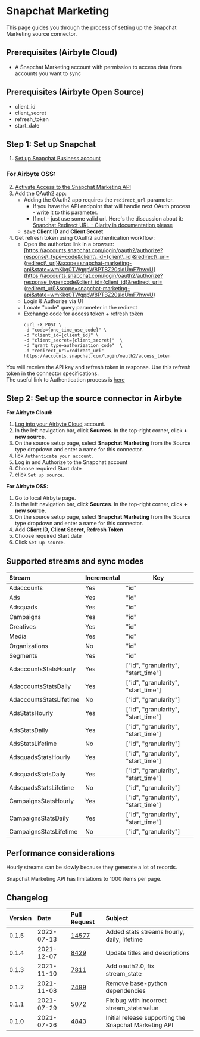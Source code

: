 # Snapchat Marketing

This page guides you through the process of setting up the Snapchat Marketing source connector.

## Prerequisites (Airbyte Cloud)
* A Snapchat Marketing account with permission to access data from accounts you want to sync 

## Prerequisites (Airbyte Open Source)
* client_id
* client_secret
* refresh_token
* start_date

## Step 1: Set up Snapchat 

1. [Set up Snapchat Business account](https://businesshelp.snapchat.com/s/article/get-started?language=en_US)

### For Airbyte OSS:

2. [Activate Access to the Snapchat Marketing API](https://businesshelp.snapchat.com/s/article/api-apply?language=en_US)  
3. Add the OAuth2 app:
   * Adding the OAuth2 app requires the `redirect_url` parameter. 
     - If you have the API endpoint that will handle next OAuth process - write it to this parameter. 
     - If not - just use some valid url. Here's the discussion about it: [Snapchat Redirect URL - Clarity in documentation please](https://github.com/Snap-Kit/bitmoji-sample/issues/3) 
   * save **Client ID** and **Client Secret**
4. Get refresh token using OAuth2 authentication workflow: 
   * Open the authorize link in a browser: [https://accounts.snapchat.com/login/oauth2/authorize?response\_type=code&client\_id={client\_id}&redirect\_uri={redirect\_uri}&scope=snapchat-marketing-api&state=wmKkg0TWgppW8PTBZ20sldUmF7hwvU](https://accounts.snapchat.com/login/oauth2/authorize?response_type=code&client_id={client_id}&redirect_uri={redirect_uri}&scope=snapchat-marketing-api&state=wmKkg0TWgppW8PTBZ20sldUmF7hwvU)
   * Login & Authorize via UI
   * Locate "code" query parameter in the redirect
   * Exchange code for access token + refresh token
      ```text
      curl -X POST \  
      -d "code={one_time_use_code}" \  
      -d "client_id={client_id}" \  
      -d "client_secret={client_secret}"  \  
      -d "grant_type=authorization_code"  \  
      -d "redirect_uri=redirect_uri"  
      https://accounts.snapchat.com/login/oauth2/access_token
      ```
You will receive the API key and refresh token in response. Use this refresh token in the connector specifications.  
The useful link to Authentication process is [here](https://marketingapi.snapchat.com/docs/#authentication)

## Step 2: Set up the source connector in Airbyte

**For Airbyte Cloud:**

1. [Log into your Airbyte Cloud](https://cloud.airbyte.io/workspaces) account.
2. In the left navigation bar, click **Sources**. In the top-right corner, click **+ new source**.
3. On the source setup page, select **Snapchat Marketing** from the Source type dropdown and enter a name for this connector.
4. lick `Authenticate your account`.
5. Log in and Authorize to the Snapchat account
6. Choose required Start date
7. click `Set up source`.

**For Airbyte OSS:**

1. Go to local Airbyte page.
2. In the left navigation bar, click **Sources**. In the top-right corner, click **+ new source**. 
3. On the source setup page, select **Snapchat Marketing** from the Source type dropdown and enter a name for this connector.
4. Add **Client ID**, **Client Secret**, **Refresh Token**
5. Choose required Start date
6. Click `Set up source`.


## Supported streams and sync modes

| Stream                       | Incremental | Key                                 |
|:-----------------------------|:------------|-------------------------------------|
| Adaccounts                   | Yes         | "id"                                |
| Ads                          | Yes         | "id"                                |
| Adsquads                     | Yes         | "id"                                |
| Campaigns                    | Yes         | "id"                                |
| Creatives                    | Yes         | "id"                                |
| Media                        | Yes         | "id"                                |
| Organizations                | No          | "id"                                |
| Segments                     | Yes         | "id"                                |
| AdaccountsStatsHourly        | Yes         | ["id", "granularity", "start_time"] |
| AdaccountsStatsDaily         | Yes         | ["id", "granularity", "start_time"] |
| AdaccountsStatsLifetime      | No          | ["id", "granularity"]               |
| AdsStatsHourly               | Yes         | ["id", "granularity", "start_time"] |
| AdsStatsDaily                | Yes         | ["id", "granularity", "start_time"] |
| AdsStatsLifetime             | No          | ["id", "granularity"]               |
| AdsquadsStatsHourly          | Yes         | ["id", "granularity", "start_time"] |
| AdsquadsStatsDaily           | Yes         | ["id", "granularity", "start_time"] |
| AdsquadsStatsLifetime        | No          | ["id", "granularity"]               |
| CampaignsStatsHourly         | Yes         | ["id", "granularity", "start_time"] |
| CampaignsStatsDaily          | Yes         | ["id", "granularity", "start_time"] |
| CampaignsStatsLifetime       | No          | ["id", "granularity"]               |


## Performance considerations

Hourly streams can be slowly because they generate a lot of records.

Snapchat Marketing API has limitations to 1000 items per page.

## Changelog

| Version | Date       | Pull Request                                             | Subject                                               |
|:--------|:-----------|:---------------------------------------------------------|:------------------------------------------------------|
| 0.1.5   | 2022-07-13 | [14577](https://github.com/airbytehq/airbyte/pull/14577) | Added stats streams hourly, daily, lifetime           |
| 0.1.4   | 2021-12-07 | [8429](https://github.com/airbytehq/airbyte/pull/8429)   | Update titles and descriptions                        |
| 0.1.3   | 2021-11-10 | [7811](https://github.com/airbytehq/airbyte/pull/7811)   | Add oauth2.0, fix stream_state                        |
| 0.1.2   | 2021-11-08 | [7499](https://github.com/airbytehq/airbyte/pull/7499)   | Remove base-python dependencies                       |
| 0.1.1   | 2021-07-29 | [5072](https://github.com/airbytehq/airbyte/pull/5072)   | Fix bug with incorrect stream\_state value            |
| 0.1.0   | 2021-07-26 | [4843](https://github.com/airbytehq/airbyte/pull/4843)   | Initial release supporting the Snapchat Marketing API |

